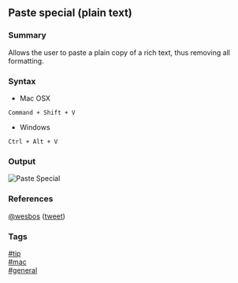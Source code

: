 ## Paste special \(plain text\)

### Summary
Allows the user to paste a plain copy of a rich text, thus removing all formatting.  
  
### Syntax
- Mac OSX
```
Command + Shift + V  
```

- Windows
```
Ctrl + Alt + V  
```

### Output
![Paste Special](https://cloud.githubusercontent.com/assets/19519411/17303660/2c72e068-57e7-11e6-8dac-a355de87f485.gif)

### References
[@wesbos](https://twitter.com/wesbos) \([tweet](https://twitter.com/wesbos/status/760103025541259264)\)  

### Tags
[#tip](../../tips.md)  
[#mac](../mac.md)  
[#general](general.md)